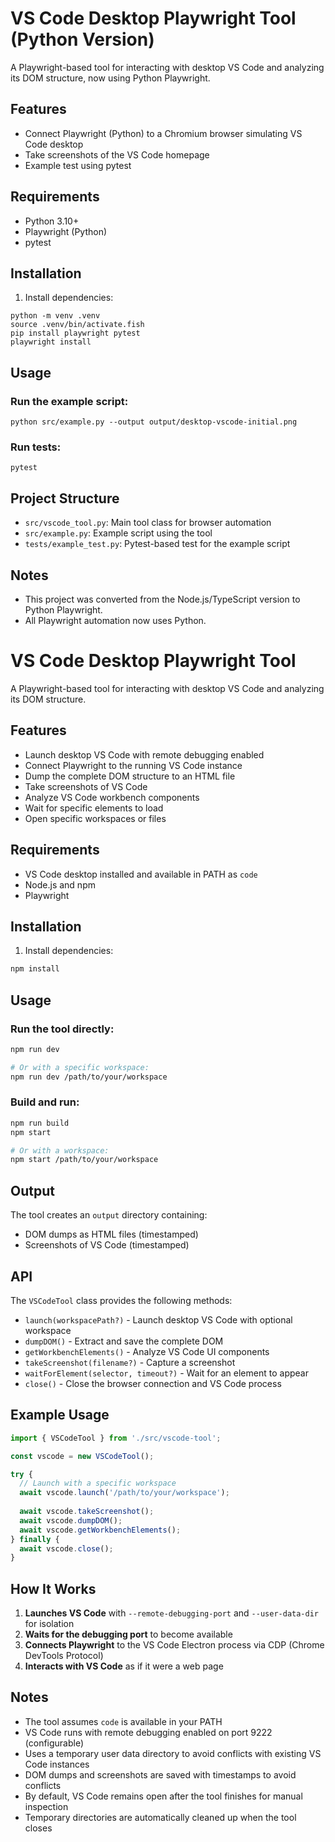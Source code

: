 # VS Code Desktop Playwright Tool (Python Version)
A Playwright-based tool for interacting with desktop VS Code and analyzing its DOM structure, now using Python Playwright.
## Features
- Connect Playwright (Python) to a Chromium browser simulating VS Code desktop
- Take screenshots of the VS Code homepage
- Example test using pytest
## Requirements
- Python 3.10+
- Playwright (Python)
- pytest
## Installation

1. Install dependencies:
```fish
python -m venv .venv
source .venv/bin/activate.fish
pip install playwright pytest
playwright install
```
## Usage

### Run the example script:
```fish
python src/example.py --output output/desktop-vscode-initial.png
```

### Run tests:
```fish
pytest
```

## Project Structure
- `src/vscode_tool.py`: Main tool class for browser automation
- `src/example.py`: Example script using the tool
- `tests/example_test.py`: Pytest-based test for the example script

## Notes
- This project was converted from the Node.js/TypeScript version to Python Playwright.
- All Playwright automation now uses Python.
# VS Code Desktop Playwright Tool

A Playwright-based tool for interacting with desktop VS Code and analyzing its DOM structure.

## Features

- Launch desktop VS Code with remote debugging enabled
- Connect Playwright to the running VS Code instance
- Dump the complete DOM structure to an HTML file
- Take screenshots of VS Code
- Analyze VS Code workbench components
- Wait for specific elements to load
- Open specific workspaces or files

## Requirements

- VS Code desktop installed and available in PATH as `code`
- Node.js and npm
- Playwright

## Installation

1. Install dependencies:
```bash
npm install
```

## Usage

### Run the tool directly:
```bash
npm run dev

# Or with a specific workspace:
npm run dev /path/to/your/workspace
```

### Build and run:
```bash
npm run build
npm start

# Or with a workspace:
npm start /path/to/your/workspace
```

## Output

The tool creates an `output` directory containing:
- DOM dumps as HTML files (timestamped)
- Screenshots of VS Code (timestamped)

## API

The `VSCodeTool` class provides the following methods:

- `launch(workspacePath?)` - Launch desktop VS Code with optional workspace
- `dumpDOM()` - Extract and save the complete DOM
- `getWorkbenchElements()` - Analyze VS Code UI components
- `takeScreenshot(filename?)` - Capture a screenshot
- `waitForElement(selector, timeout?)` - Wait for an element to appear
- `close()` - Close the browser connection and VS Code process

## Example Usage

```typescript
import { VSCodeTool } from './src/vscode-tool';

const vscode = new VSCodeTool();

try {
  // Launch with a specific workspace
  await vscode.launch('/path/to/your/workspace');
  
  await vscode.takeScreenshot();
  await vscode.dumpDOM();
  await vscode.getWorkbenchElements();
} finally {
  await vscode.close();
}
```

## How It Works

1. **Launches VS Code** with `--remote-debugging-port` and `--user-data-dir` for isolation
2. **Waits for the debugging port** to become available
3. **Connects Playwright** to the VS Code Electron process via CDP (Chrome DevTools Protocol)
4. **Interacts with VS Code** as if it were a web page

## Notes

- The tool assumes `code` is available in your PATH
- VS Code runs with remote debugging enabled on port 9222 (configurable)
- Uses a temporary user data directory to avoid conflicts with existing VS Code instances
- DOM dumps and screenshots are saved with timestamps to avoid conflicts
- By default, VS Code remains open after the tool finishes for manual inspection
- Temporary directories are automatically cleaned up when the tool closes
